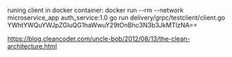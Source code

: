 

runing client in docker container:
docker run --rm --network microservice_app auth_service:1.0 go run delivery/grpc/testclient/client.go YWhtYWQuYWJpZGluQG1haWwuY29tOnBhc3N3b3JkMTIzNA==


https://blog.cleancoder.com/uncle-bob/2012/08/13/the-clean-architecture.html
